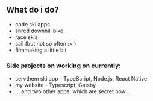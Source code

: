 ## What do i do? 
- code ski apps 
- shred downhill bike
- race skis 
- sail (but not so often :< ) 
- filmmaking a little bit 


### Side projects on working on currently:
- servthem ski app - TypeScript, Node.js, React Native
- my website - Typescript, Gatsby 
- ... and two other apps, which are secret now.
